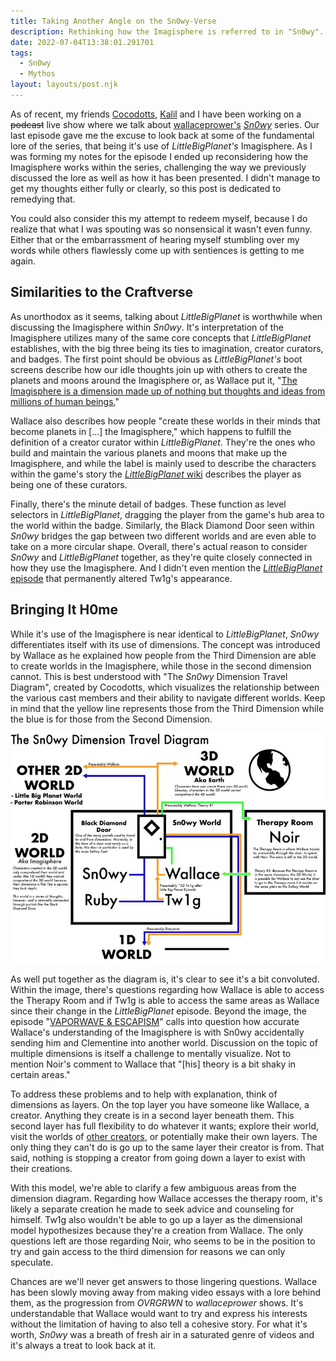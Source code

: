```yaml
---
title: Taking Another Angle on the Sn0wy-Verse
description: Rethinking how the Imagisphere is referred to in "Sn0wy".
date: 2022-07-04T13:38:01.291701
tags:
  - Sn0wy
  - Mythos
layout: layouts/post.njk
---
```


As of recent, my friends [Cocodotts](https://twitter.com/cocodotts), [Kalil](https://twitter.com/kvlmiv) and I have been working on a ~~podcast~~ live show where we talk about [wallaceprower's](https://twitter.com/wallaceprower "Also known for sleeping on a couch and talking to his phone during graduation.") [_Sn0wy_](https://www.youtube.com/c/Sn0wyYT "Give us the password already.") series. Our last episode gave me the excuse to look back at some of the fundamental lore of the series, that being it's use of _LittleBigPlanet's_ Imagisphere. As I was forming my notes for the episode I ended up reconsidering how the Imagisphere works within the series, challenging the way we previously discussed the lore as well as how it has been presented. I didn't manage to get my thoughts either fully or clearly, so this post is dedicated to remedying that.

You could also consider this my attempt to redeem myself, because I do realize that what I was spouting was so nonsensical it wasn't even funny. Either that or the embarrassment of hearing myself stumbling over my words while others flawlessly come up with sentiences is getting to me again.

## Similarities to the Craftverse

As unorthodox as it seems, talking about _LittleBigPlanet_ is worthwhile when discussing the Imagisphere within _Sn0wy_. It's interpretation of the Imagisphere utilizes many of the same core concepts that _LittleBigPlanet_ establishes, with the big three being its ties to imagination, creator curators, and badges. The first point should be obvious as _LittleBigPlanet's_ boot screens describe how our idle thoughts join up with others to create the planets and moons around the Imagisphere or, as Wallace put it, "[The Imagisphere is a dimension made up of nothing but thoughts and ideas from millions of human beings.](https://youtu.be/kF_oPS7Hv5k?t=559)"

Wallace also describes how people "create these worlds in their minds that become planets in [...] the Imagisphere," which happens to fulfill the definition of a creator curator within _LittleBigPlanet_. They're the ones who build and maintain the various planets and moons that make up the Imagisphere, and while the label is mainly used to describe the characters within the game's story the [_LittleBigPlanet_ wiki](https://littlebigplanet.fandom.com/wiki/Creator_Curator) describes the player as being one of these curators.

Finally, there's the minute detail of badges. These function as level selectors in _LittleBigPlanet_, dragging the player from the game's hub area to the world within the badge. Similarly, the Black Diamond Door seen within _Sn0wy_ bridges the gap between two different worlds and are even able to take on a more circular shape. Overall, there's actual reason to consider _Sn0wy_ and _LittleBigPlanet_ together, as they're quite closely connected in how they use the Imagisphere. And I didn't even mention the [_LittleBigPlanet_ episode](https://www.youtube.com/watch?v=TTa08dh3uac) that permanently altered Tw1g's appearance.

## Bringing It H0me

While it's use of the Imagisphere is near identical to _LittleBigPlanet_, _Sn0wy_ differentiates itself with its use of dimensions. The concept was introduced by Wallace as he explained how people from the Third Dimension are able to create worlds in the Imagisphere, while those in the second dimension cannot. This is best understood with "The _Sn0wy_ Dimension Travel Diagram", created by Cocodotts, which visualizes the relationship between the various cast members and their ability to navigate different worlds. Keep in mind that the yellow line represents those from the Third Dimension while the blue is for those from the Second Dimension.

![Cocodott's "Sn0wy Dimension Travel Diagram."](sn0wy-dimension-model.jpg)

As well put together as the diagram is, it's clear to see it's a bit convoluted. Within the image, there's questions regarding how Wallace is able to access the Therapy Room and if Tw1g is able to access the same areas as Wallace since their change in the _LittleBigPlanet_ episode. Beyond the image, the episode "[VAPORWAVE & ESCAPISM](https://www.youtube.com/watch?v=FtYbr7RPDXw)" calls into question how accurate Wallace's understanding of the Imagisphere is with Sn0wy accidentally sending him and Clementine into another world. Discussion on the topic of multiple dimensions is itself a challenge to mentally visualize. Not to mention Noir's comment to Wallace that "[his] theory is a bit shaky in certain areas."

To address these problems and to help with explanation, think of dimensions as layers. On the top layer you have someone like Wallace, a creator. Anything they create is in a second layer beneath them. This second layer has full flexibility to do whatever it wants; explore their world, visit the worlds of [other creators](https://youtu.be/kF_oPS7Hv5k?t=414), or potentially make their own layers. The only thing they can't do is go up to the same layer their creator is from. That said, nothing is stopping a creator from going down a layer to exist with their creations.

With this model, we're able to clarify a few ambiguous areas from the dimension diagram. Regarding how Wallace accesses the therapy room, it's likely a separate creation he made to seek advice and counseling for himself. Tw1g also wouldn't be able to go up a layer as the dimensional model hypothesizes because they're a creation from Wallace. The only questions left are those regarding Noir, who seems to be in the position to try and gain access to the third dimension for reasons we can only speculate.

Chances are we'll never get answers to those lingering questions. Wallace has been slowly moving away from making video essays with a lore behind them, as the progression from _OVRGRWN_ to _wallaceprower_ shows. It's understandable that Wallace would want to try and express his interests without the limitation of having to also tell a cohesive story. For what it's worth, _Sn0wy_ was a breath of fresh air in a saturated genre of videos and it's always a treat to look back at it.
